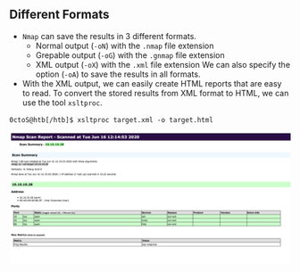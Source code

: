 ## Different Formats
- `Nmap` can save the results in 3 different formats.
  - Normal output (`-oN`) with the `.nmap` file extension
  - Grepable output (`-oG`) with the `.gnmap` file extension
  - XML output (`-oX`) with the `.xml` file extension
  We can also specify the option (`-oA`) to save the results in all formats.
- With the XML output, we can easily create HTML reports that are easy to read. To convert the stored results from XML format to HTML, we can use the tool `xsltproc`.
```shell-session
0ctoS@htb[/htb]$ xsltproc target.xml -o target.html
```

![logo](https://github.com/0xDant3/CyberSecurity-Fundamentals/blob/main/1.%20CPTS/A_Photos/2.%20Reconnaissance%2C%20Enumeration%20%26%20Attack%20Planning/1.%20Nmap_images/Pasted%20image%2020231106153815.png)



